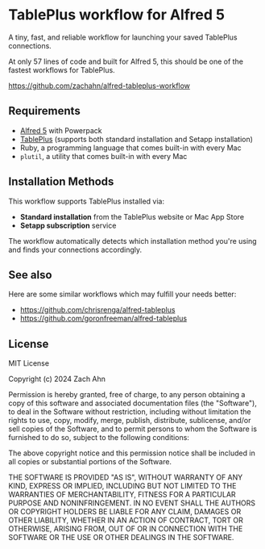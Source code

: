 # TablePlus workflow for Alfred 5

A tiny, fast, and reliable workflow for launching your saved TablePlus
connections.

At only 57 lines of code and built for Alfred 5, this should be one of the
fastest workflows for TablePlus.

<https://github.com/zachahn/alfred-tableplus-workflow>

## Requirements

* [Alfred 5](https://www.alfredapp.com) with Powerpack
* [TablePlus](https://tableplus.com) (supports both standard installation and Setapp installation)
* Ruby, a programming language that comes built-in with every Mac
* `plutil`, a utility that comes built-in with every Mac

## Installation Methods

This workflow supports TablePlus installed via:
- **Standard installation** from the TablePlus website or Mac App Store
- **Setapp subscription** service

The workflow automatically detects which installation method you're using and finds your connections accordingly.

## See also

Here are some similar workflows which may fulfill your needs better:

* https://github.com/chrisrenga/alfred-tableplus
* https://github.com/goronfreeman/alfred-tableplus

## License

MIT License

Copyright (c) 2024 Zach Ahn

Permission is hereby granted, free of charge, to any person obtaining a copy
of this software and associated documentation files (the "Software"), to deal
in the Software without restriction, including without limitation the rights
to use, copy, modify, merge, publish, distribute, sublicense, and/or sell
copies of the Software, and to permit persons to whom the Software is
furnished to do so, subject to the following conditions:

The above copyright notice and this permission notice shall be included in all
copies or substantial portions of the Software.

THE SOFTWARE IS PROVIDED "AS IS", WITHOUT WARRANTY OF ANY KIND, EXPRESS OR
IMPLIED, INCLUDING BUT NOT LIMITED TO THE WARRANTIES OF MERCHANTABILITY,
FITNESS FOR A PARTICULAR PURPOSE AND NONINFRINGEMENT. IN NO EVENT SHALL THE
AUTHORS OR COPYRIGHT HOLDERS BE LIABLE FOR ANY CLAIM, DAMAGES OR OTHER
LIABILITY, WHETHER IN AN ACTION OF CONTRACT, TORT OR OTHERWISE, ARISING FROM,
OUT OF OR IN CONNECTION WITH THE SOFTWARE OR THE USE OR OTHER DEALINGS IN THE
SOFTWARE.
